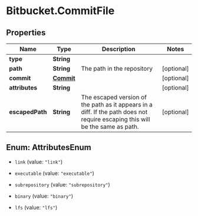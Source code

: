 # Bitbucket.CommitFile

## Properties

Name | Type | Description | Notes
------------ | ------------- | ------------- | -------------
**type** | **String** |  | 
**path** | **String** | The path in the repository | [optional] 
**commit** | [**Commit**](Commit.md) |  | [optional] 
**attributes** | **String** |  | [optional] 
**escapedPath** | **String** | The escaped version of the path as it appears in a diff. If the path does not require escaping this will be the same as path. | [optional] 



## Enum: AttributesEnum


* `link` (value: `"link"`)

* `executable` (value: `"executable"`)

* `subrepository` (value: `"subrepository"`)

* `binary` (value: `"binary"`)

* `lfs` (value: `"lfs"`)




